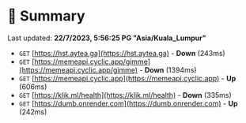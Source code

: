 # 📖 Summary
Last updated: **22/7/2023, 5:56:25 PG "Asia/Kuala_Lumpur"**

- `GET` [https://hst.aytea.ga](https://hst.aytea.ga) - **Down** (243ms)
- `GET` [https://memeapi.cyclic.app/gimme](https://memeapi.cyclic.app/gimme) - **Down** (1394ms)
- `GET` [https://memeapi.cyclic.app](https://memeapi.cyclic.app) - **Up** (606ms)
- `GET` [https://klik.ml/health](https://klik.ml/health) - **Down** (335ms)
- `GET` [https://dumb.onrender.com](https://dumb.onrender.com) - **Up** (242ms)
